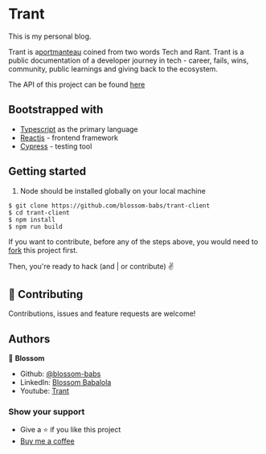 # Trant

This is my personal blog. 

Trant is a[portmanteau](https://www.britannica.com/topic/portmanteau-word) coined from two words Tech and Rant. Trant is a public documentation of a developer journey in tech - career, fails, wins, community, public learnings and giving back to the ecosystem.

The API of this project can be found [here](https://github.com/blossom-babs/trant-server)

## Bootstrapped with

- [Typescript](https://www.typescriptlang.org/) as the primary language
- [Reactjs](https://reactjs.org/) - frontend framework
- [Cypress](https://www.cypress.io/) - testing tool


## Getting started

1. Node should be installed globally on your local machine

```
$ git clone https://github.com/blossom-babs/trant-client
$ cd trant-client
$ npm install
$ npm run build
```

If you want to contribute, before any of the steps above, you would need to [fork](https://www.freecodecamp.org/news/how-to-fork-a-github-repository/) this project first.

Then, you're ready to hack (and | or contribute) ✌️

## 🤝 Contributing

Contributions, issues and feature requests are welcome!

## Authors

🌸 **Blossom**

- Github: [@blossom-babs](https://github.com/blossom-babs/)
- LinkedIn: [Blossom Babalola](https://www.linkedin.com/in/blossom-babalola/)
- Youtube: [Trant](https://www.youtube.com/channel/UCWqoKQfyZTTLUd4t8yBT57g)

### Show your support

- Give a ⭐ if you like this project
- [Buy me a coffee](https://www.buymeacoffee.com/blossombabs)
